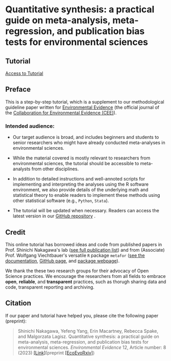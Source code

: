 # Quantitative synthesis: a practical guide on meta-analysis, meta-regression, and publication bias tests for environmental sciences

## Tutorial

[Access to Tutorial](https://itchyshin.github.io/Meta-analysis_tutorial/)

## Preface

This is a step-by-step tutorial, which is a supplement to our methodological guideline paper written for [Environmental Evidence](https://environmentalevidencejournal.biomedcentral.com/) (the official journal of the [Collaboration for Environmental Evidence (CEE)](https://environmentalevidence.org/)).

### Intended audience:

- Our target audience is broad, and includes beginners and students to senior researchers who might have already conducted meta-analyses in environmental sciences.

- While the material covered is mostly relevant to researchers from environmental sciences, the tutorial should be accessible to meta-analysts from other disciplines.

- In addition to detailed instructions and well-annoted scripts for implementing and interpreting the analyses using the R software environment, we also provide details of the underlying math and statistical theory to enable readers to implement these methods using other statistical software (e.g., `Python`, `Stata`). 

- The tutorial will be updated when necessary. Readers can access the latest version in our [GitHub repository](https://github.com/itchyshin/Meta-analysis_tutorial) .

## Credit

This online tutorial has borrowed ideas and code from published papers in Prof. Shinichi Nakagawa's lab ([see full publication list](http://www.i-deel.org/publications.html)) and from  (Associate) Prof. Wolfgang Viechtbauer's versatile `R` package `metafor` ([see the documentation](https://wviechtb.github.io/metafor/), [GitHub page](https://github.com/cran/metafor), and [package webpage](https://www.metafor-project.org/)). 

We thank the these two research groups for their advocacy of Open Science practices. We encourage the researchers from all fields to embrace **open**, **reliable**, and **transparent** practices, such as thorugh sharing data and code, transparent reporting and archiving.

## Citation

If our paper and tutorial have helped you, please cite the following paper (preprint):

> Shinichi Nakagawa, Yefeng Yang, Erin Macartney, Rebecca Spake, and Malgorzata Lagisz. Quantitative synthesis: a practical guide on meta-analysis, meta-regression, and publication bias tests for environmental sciences. *Environmental Evidence* 12, Article number: 8 (2023)  [[Link]](https://environmentalevidencejournal.biomedcentral.com/articles/10.1186/s13750-023-00301-6)(preprint [[EcoEvoRxiv]](https://ecoevorxiv.org/repository/view/4891/))
